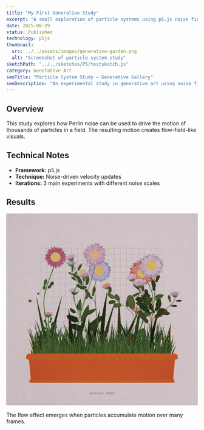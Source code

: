 ```yaml
---
title: "My First Generative Study"
excerpt: "A small exploration of particle systems using p5.js noise fields."
date: 2025-08-29
status: Published
technology: p5js
thumbnail:
  src: ../../assets/images/generative-garden.png
  alt: "Screenshot of particle system study"
sketchPath: "../../sketches/P5/testsketch.js"
category: Generative Art
seoTitle: "Particle System Study – Generative Gallery"
seoDescription: "An experimental study in generative art using noise fields in p5.js. Part of my ongoing creative coding explorations."
---
```


## Overview

This study explores how Perlin noise can be used to drive the motion of thousands of particles in a field. The resulting motion creates flow-field-like visuals.

## Technical Notes

- **Framework:** p5.js
- **Technique:** Noise-driven velocity updates
- **Iterations:** 3 main experiments with different noise scales

## Results

![Example render](../../assets/images/generative-garden.png)

The flow effect emerges when particles accumulate motion over many frames.
